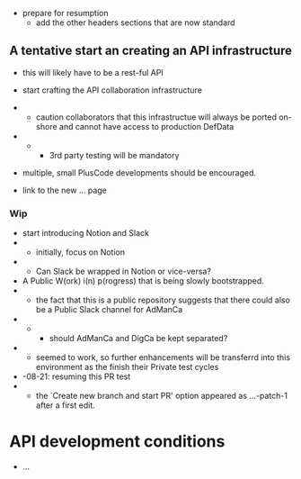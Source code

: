 * prepare for resumption
  * add the other headers sections that are now standard

## A tentative start an creating an API infrastructure

* this will likely have to be a rest-ful API
* start crafting the API collaboration infrastructure
* * caution collaborators that this infrastructue will always be ported on-shore and cannot have access to production DefData
* * * 3rd party testing will be mandatory
* multiple, small PlusCode developments should be encouraged.

* link to the new ... page

### Wip
* start introducing Notion and Slack
* * initially, focus on Notion
* * Can Slack be wrapped in Notion or vice-versa?
* A Public W(ork) i(n) p(rogress) that is being slowly bootstrapped.
* * the fact that this is a public repository suggests that there could also be a Public Slack channel for AdManCa
* * * should AdManCa and DigCa be kept separated?
* * seemed to work, so further enhancements will be transferrd into this environment as the finish their Private test cycles
* -08-21: resuming this PR test
* * the `Create new branch and start PR' option appeared as ...-patch-1 after a first edit.

# API development conditions
* ...
